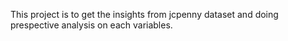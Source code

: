 This project is to get the insights from jcpenny dataset and doing prespective analysis on each variables.

